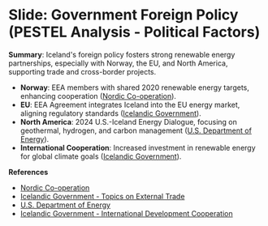 # Slide: Government Foreign Policy (PESTEL Analysis - Political Factors)

**Summary**: Iceland's foreign policy fosters strong renewable energy partnerships, especially with Norway, the EU, and North America, supporting trade and cross-border projects.

- **Norway**: EEA members with shared 2020 renewable energy targets, enhancing cooperation ([Nordic Co-operation](https://www.norden.org/en/publication/renewable-energy-nordics-2021)).
- **EU**: EEA Agreement integrates Iceland into the EU energy market, aligning regulatory standards ([Icelandic Government](https://www.government.is/topics/foreign-affairs/external-trade/)).
- **North America**: 2024 U.S.-Iceland Energy Dialogue, focusing on geothermal, hydrogen, and carbon management ([U.S. Department of Energy](https://www.energy.gov/arctic/articles/minute-mike-launching-us-iceland-energy-partnership)).
- **International Cooperation**: Increased investment in renewable energy for global climate goals ([Icelandic Government](https://www.government.is/library/01-Ministries/Ministry-for-Foreign-Affairs/Int.-Dev.-Coop/Publications/EN%20-%20Multilateral%20Development%20Cooperation%20Strategy%20-%20Copy%20%281%29.pdf)).

**References**
- [Nordic Co-operation](https://www.norden.org/en/publication/renewable-energy-nordics-2021)
- [Icelandic Government - Topics on External Trade](https://www.government.is/topics/foreign-affairs/external-trade/)
- [U.S. Department of Energy](https://www.energy.gov/arctic/articles/minute-mike-launching-us-iceland-energy-partnership)
- [Icelandic Government - International Development Cooperation](https://www.government.is/library/01-Ministries/Ministry-for-Foreign-Affairs/Int.-Dev.-Coop/Publications/EN%20-%20Multilateral%20Development%20Cooperation%20Strategy%20-%20Copy%20%281%29.pdf)
